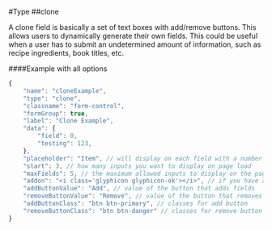#Type
##clone

A clone field is basically a set of text boxes with add/remove buttons. This allows users to dynamically generate their own fields. This could be useful when a user has to submit an undetermined amount of information, such as recipe ingredients, book titles, etc.

####Example with all options

```javascript
{
    "name": "cloneExample",
    "type": "clone",
    "classname": "form-control",
    "formGroup": true,
    "label": "Clone Example",
    "data": {
        "field": 0,
        "testing": 123,
    },
    "placeholder": "Item", // will display on each field with a number appended to the end
    "start": 3, // how many inputs you want to display on page load
    "maxFields": 5, // the maximum allowed inputs to display on the page
    "addon": "<i class='glyphicon glyphicon-ok'></i>", // if you have a custom addon, insert here (symbols, html, text). Numbered by default
    "addButtonValue": "Add", // value of the button that adds fields
    "removeButtonValue": "Remove", // value of the button that removes fields
    "addButtonClass": "btn btn-primary", // classes for add button
    "removeButtonClass": "btn btn-danger" // classes for remove button
}
```